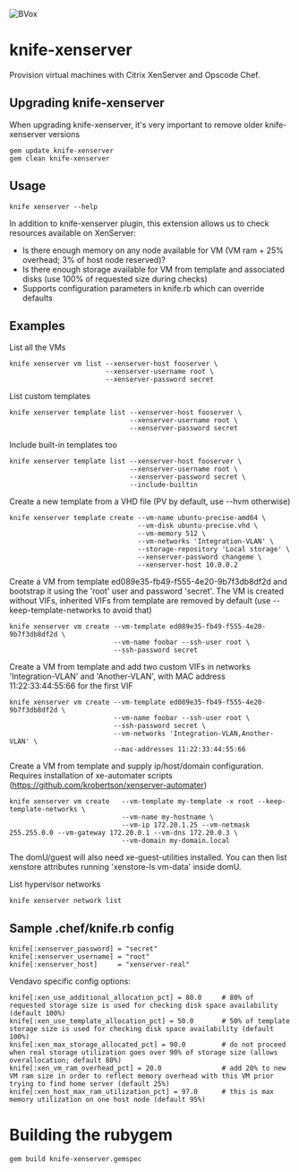 ![BVox](http://bvox.net/images/logo-bvox-big.png)
# knife-xenserver

Provision virtual machines with Citrix XenServer and Opscode Chef.

## Upgrading knife-xenserver

When upgrading knife-xenserver, it's very important to remove older knife-xenserver versions

    gem update knife-xenserver
    gem clean knife-xenserver

## Usage

    knife xenserver --help

In addition to knife-xenserver plugin, this extension allows us to check resources available on XenServer:

- Is there enough memory on any node available for VM (VM ram + 25% overhead; 3% of host node reserved)?
- Is there enough storage available for VM from template and associated disks (use 100% of requested size during checks)
- Supports configuration parameters in knife.rb which can override defaults

## Examples

List all the VMs

    knife xenserver vm list --xenserver-host fooserver \
                            --xenserver-username root \
                            --xenserver-password secret


List custom templates

    knife xenserver template list --xenserver-host fooserver \
                                  --xenserver-username root \
                                  --xenserver-password secret

Include built-in templates too

    knife xenserver template list --xenserver-host fooserver \
                                  --xenserver-username root \
                                  --xenserver-password secret \
                                  --include-builtin

Create a new template from a VHD file (PV by default, use --hvm otherwise)

    knife xenserver template create --vm-name ubuntu-precise-amd64 \
                                    --vm-disk ubuntu-precise.vhd \
                                    --vm-memory 512 \
                                    --vm-networks 'Integration-VLAN' \
                                    --storage-repository 'Local storage' \
                                    --xenserver-password changeme \
                                    --xenserver-host 10.0.0.2


Create a VM from template ed089e35-fb49-f555-4e20-9b7f3db8df2d and bootstrap it using the 'root' user and password 'secret'. The VM is created without VIFs, inherited VIFs from template are removed by default (use --keep-template-networks to avoid that)

    knife xenserver vm create --vm-template ed089e35-fb49-f555-4e20-9b7f3db8df2d \
                              --vm-name foobar --ssh-user root \
                              --ssh-password secret

Create a VM from template and add two custom VIFs in networks 'Integration-VLAN' and 'Another-VLAN', with MAC address 11:22:33:44:55:66 for the first VIF

    knife xenserver vm create --vm-template ed089e35-fb49-f555-4e20-9b7f3db8df2d \
                              --vm-name foobar --ssh-user root \
                              --ssh-password secret \
                              --vm-networks 'Integration-VLAN,Another-VLAN' \
                              --mac-addresses 11:22:33:44:55:66

Create a VM from template and supply ip/host/domain configuration. Requires installation of xe-automater scripts
(https://github.com/krobertson/xenserver-automater)

    knife xenserver vm create   --vm-template my-template -x root --keep-template-networks \
                                --vm-name my-hostname \
                                --vm-ip 172.20.1.25 --vm-netmask 255.255.0.0 --vm-gateway 172.20.0.1 --vm-dns 172.20.0.3 \
                                --vm-domain my-domain.local

The domU/guest will also need xe-guest-utilities installed. You can then list xenstore attributes running 'xenstore-ls vm-data' inside domU.

List hypervisor networks

    knife xenserver network list

## Sample .chef/knife.rb config

    knife[:xenserver_password] = "secret"
    knife[:xenserver_username] = "root"
    knife[:xenserver_host]     = "xenserver-real"

Vendavo specific config options:

    knife[:xen_use_additional_allocation_pct] = 80.0     # 80% of requested storage size is used for checking disk space availability (default 100%)
    knife[:xen_use_template_allocation_pct] = 50.0       # 50% of template storage size is used for checking disk space availability (default 100%)
    knife[:xen_max_storage_allocated_pct] = 90.0         # do not proceed when real storage utilization goes over 90% of storage size (allows overallocation; default 80%)
    knife[:xen_vm_ram_overhead_pct] = 20.0               # add 20% to new VM ram size in order to reflect memory overhead with this VM prior trying to find home server (default 25%)
    knife[:xen_host_max_ram_utilization_pct] = 97.0      # this is max memory utilization on one host node (default 95%)


# Building the rubygem

    gem build knife-xenserver.gemspec
